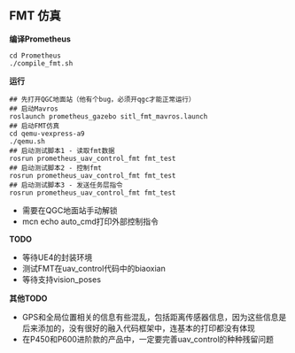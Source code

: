 ## FMT 仿真

**编译Prometheus**

```
cd Prometheus
./compile_fmt.sh
```

**运行**

```shell
## 先打开QGC地面站（他有个bug，必须开qgc才能正常运行）
## 启动Mavros
roslaunch prometheus_gazebo sitl_fmt_mavros.launch
## 启动FMT仿真
cd qemu-vexpress-a9
./qemu.sh
## 启动测试脚本1 - 读取fmt数据
rosrun prometheus_uav_control_fmt fmt_test
## 启动测试脚本2 - 控制fmt
rosrun prometheus_uav_control_fmt fmt_test
## 启动测试脚本3 - 发送任务层指令
rosrun prometheus_uav_control_fmt fmt_test
```
- 需要在QGC地面站手动解锁
- mcn echo auto_cmd打印外部控制指令


**TODO**

- 等待UE4的封装环境
- 测试FMT在uav_control代码中的biaoxian
- 等待支持vision_poses


**其他TODO**

- GPS和全局位置相关的信息有些混乱，包括距离传感器信息，因为这些信息是后来添加的，没有很好的融入代码框架中，连基本的打印都没有体现
- 在P450和P600进阶款的产品中，一定要完善uav_control的种种残留问题
